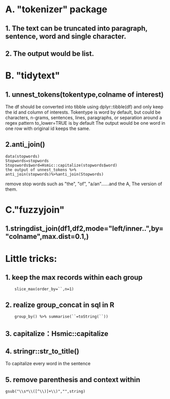 # A. "tokenizer" package
## 1. The text can be truncated into paragraph, sentence, word and single character. 
## 2. The output would be list.
# B. "tidytext"
## 1. unnest_tokens(tokentype,colname of interest)
The df should be converted into tibble using dplyr::tibble(df) and only keep the id and column of interests.
Tokentype is word by default, but could be characters, n-grams, sentences, lines, paragraphs, or separation around a regex pattern
to_lower=TRUE is by default
The output would be one word in one row with original id keeps the same.
## 2.anti_join()
    data(stopwords)
    Stopwords=stopwords
    Stopswords$word=Hsmic::capitalize(stopwords$word)
    the output of unnest_tokens %>% anti_join(stopwords)%>%anti_join(Stopwords)         
remove stop words such as "the", "of", "a/an"......and the A, The version of them.
# C."fuzzyjoin"
## 1.stringdist_join(df1,df2,mode="left/inner..",by="colname",max.dist=0.1,)
# Little tricks:
## 1. keep the max records within each group
        slice_max(order_by=``,n=1) 
## 2. realize group_concat in sql in R
        group_by() %>% summarise(``=toString(``))
## 3. capitalize：Hsmic::capitalize
## 4. stringr::str_to_title() 
To capitalize every word in the sentence
## 5. remove parenthesis and context within 
    gsub("\\s*\\([^\\)]+\\)","",string)
